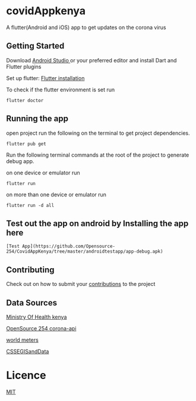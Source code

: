 # covidAppkenya
A flutter(Android and iOS) app to get updates on the corona virus
## Getting Started
Download  [Android Studio  ](https://developer.android.com/studio) or your preferred editor and install  Dart and Flutter plugins 

Set up flutter: [ Flutter installation  ](https://flutter.dev/docs/get-started/install)

To check if the flutter environment is set run

    flutter doctor

## Running the app
open project run the following on the terminal to get project dependencies.

    flutter pub get

Run the following terminal commands at the root of the project to generate debug app.

on one device or emulator run

    flutter run   
on more than one device or emulator run

    flutter run -d all 

## Test out the app on android by Installing the app here
    [Test App](https://github.com/Opensource-254/CovidAppKenya/tree/master/androidtestapp/app-debug.apk)
    
## Contributing
Check out on how to submit your  [contributions](/CONTRIBUTING.md) to the project

## Data Sources
[Ministry Of Health kenya  ](http://www.health.go.ke/)

[OpenSource 254 corona-api  ](https://github.com/Opensource-254/corona-api)

[world meters  ](https://https://www.worldometers.info/coronavirus/)

[CSSEGISandData  ](https://github.com/CSSEGISandData/COVID-19/tree/master/csse_covid_19_data)

# Licence
[MIT](/LICENSE)

